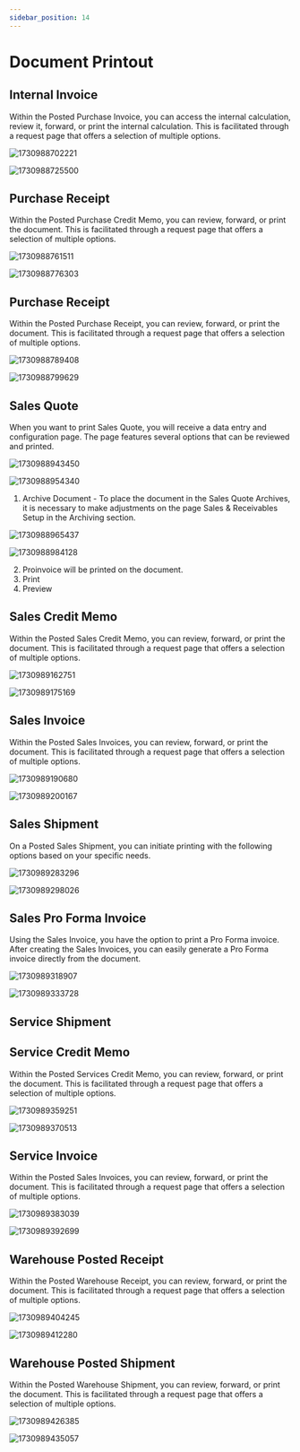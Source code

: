```yaml
---
sidebar_position: 14
---
```

# Document Printout

## Internal Invoice

Within the Posted Purchase Invoice, you can access the internal calculation, review it, forward, or print the internal calculation. This is facilitated through a request page that offers a selection of multiple options.

![1730988702221](image/dssdf/1730988702221.png)

![1730988725500](image/dssdf/1730988725500.png)

## Purchase Receipt

Within the Posted Purchase Credit Memo, you can review, forward, or print the document. This is facilitated through a request page that offers a selection of multiple options.

![1730988761511](image/dssdf/1730988761511.png)

![1730988776303](image/dssdf/1730988776303.png)

## Purchase Receipt

Within the Posted Purchase Receipt, you can review, forward, or print the document. This is facilitated through a request page that offers a selection of multiple options.

![1730988789408](image/dssdf/1730988789408.png)

![1730988799629](image/dssdf/1730988799629.png)

## Sales Quote

When you want to print Sales Quote, you will receive a data entry and configuration page. The page features several options that can be reviewed and printed.

![1730988943450](image/dssdf/1730988943450.png)

![1730988954340](image/dssdf/1730988954340.png)

1. Archive Document - To place the document in the Sales Quote Archives, it is necessary to make adjustments on the page Sales & Receivables Setup in the Archiving section.

![1730988965437](image/dssdf/1730988965437.png)

![1730988984128](image/dssdf/1730988984128.png)

2. Proinvoice will be printed on the document.
3. Print
4. Preview

## Sales Credit Memo

Within the Posted Sales Credit Memo, you can review, forward, or print the document. This is facilitated through a request page that offers a selection of multiple options.

![1730989162751](image/documentprintout/1730989162751.png)

![1730989175169](image/documentprintout/1730989175169.png)

## Sales Invoice

Within the Posted Sales Invoices, you can review, forward, or print the document. This is facilitated through a request page that offers a selection of multiple options.

![1730989190680](image/documentprintout/1730989190680.png)

![1730989200167](image/documentprintout/1730989200167.png)

## Sales Shipment

On a Posted Sales Shipment, you can initiate printing with the following options based on your specific needs.

![1730989283296](image/documentprintout/1730989283296.png)

![1730989298026](image/documentprintout/1730989298026.png)

## Sales Pro Forma Invoice

Using the Sales Invoice, you have the option to print a Pro Forma invoice. After creating the Sales Invoices, you can easily generate a Pro Forma invoice directly from the document.

![1730989318907](image/documentprintout/1730989318907.png)

![1730989333728](image/documentprintout/1730989333728.png)

## Service Shipment

## Service Credit Memo

Within the Posted Services Credit Memo, you can review, forward, or print the document. This is facilitated through a request page that offers a selection of multiple options.

![1730989359251](image/documentprintout/1730989359251.png)

![1730989370513](image/documentprintout/1730989370513.png)

## Service Invoice

Within the Posted Sales Invoices, you can review, forward, or print the document. This is facilitated through a request page that offers a selection of multiple options.

![1730989383039](image/documentprintout/1730989383039.png)

![1730989392699](image/documentprintout/1730989392699.png)

## Warehouse Posted Receipt

Within the Posted Warehouse Receipt, you can review, forward, or print the document. This is facilitated through a request page that offers a selection of multiple options.

![1730989404245](image/documentprintout/1730989404245.png)

![1730989412280](image/documentprintout/1730989412280.png)

## Warehouse Posted Shipment

Within the Posted Warehouse Shipment, you can review, forward, or print the document. This is facilitated through a request page that offers a selection of multiple options.

![1730989426385](image/documentprintout/1730989426385.png)

![1730989435057](image/documentprintout/1730989435057.png)
